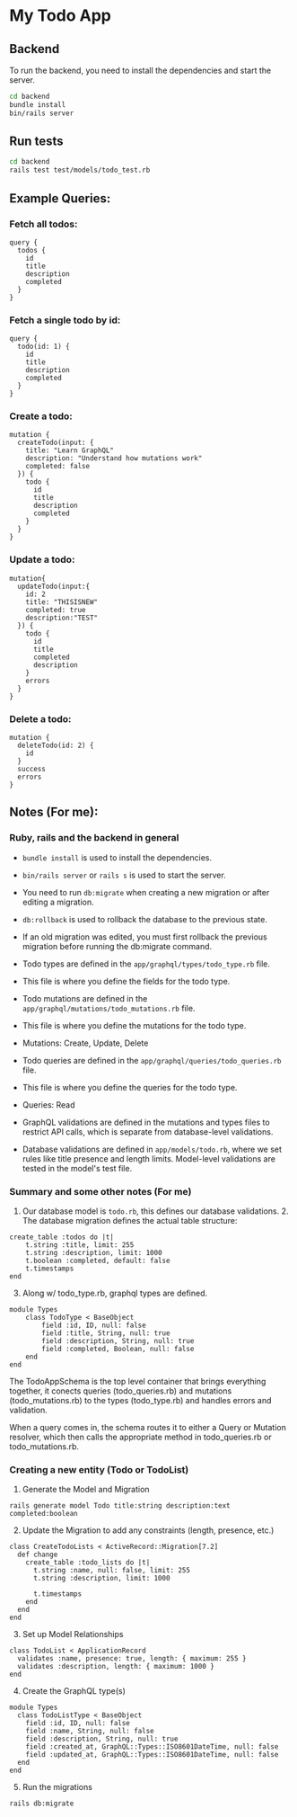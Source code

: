 # My Todo App

## Backend

To run the backend, you need to install the dependencies and start the server.

```bash
cd backend
bundle install
bin/rails server
```

## Run tests

```bash
cd backend
rails test test/models/todo_test.rb
```

## Example Queries:

### Fetch all todos:

```
query {
  todos {
    id
    title
    description
    completed
  }
}
```

### Fetch a single todo by id:

```
query {
  todo(id: 1) {
    id
    title
    description
    completed
  }
}
```

### Create a todo:

```
mutation {
  createTodo(input: {
    title: "Learn GraphQL"
    description: "Understand how mutations work"
    completed: false
  }) {
    todo {
      id
      title
      description
      completed
    }
  }
}
```

### Update a todo:

```
mutation{
  updateTodo(input:{
    id: 2
    title: "THISISNEW"
    completed: true
    description:"TEST"
  }) {
    todo {
      id
      title
      completed
      description
    }
    errors
  }
}
```

### Delete a todo:

```
mutation {
  deleteTodo(id: 2) {
    id
  }
  success
  errors
}
```

## Notes (For me):

### Ruby, rails and the backend in general

- `bundle install` is used to install the dependencies.
- `bin/rails server` or `rails s` is used to start the server.
- You need to run `db:migrate` when creating a new migration or after editing a migration.
- `db:rollback` is used to rollback the database to the previous state.
- If an old migration was edited, you must first rollback the previous migration before running the db:migrate command.

- Todo types are defined in the `app/graphql/types/todo_type.rb` file.
- This file is where you define the fields for the todo type.

- Todo mutations are defined in the `app/graphql/mutations/todo_mutations.rb` file.
- This file is where you define the mutations for the todo type.
- Mutations: Create, Update, Delete

- Todo queries are defined in the `app/graphql/queries/todo_queries.rb` file.
- This file is where you define the queries for the todo type.
- Queries: Read

- GraphQL validations are defined in the mutations and types files to restrict API calls, which is separate from database-level validations.
- Database validations are defined in `app/models/todo.rb`, where we set rules like title presence and length limits. Model-level validations are tested in the model's test file.

### Summary and some other notes (For me)

1. Our database model is `todo.rb`, this defines our database validations. 2. The database migration defines the actual table structure:

```
create_table :todos do |t|
    t.string :title, limit: 255
    t.string :description, limit: 1000
    t.boolean :completed, default: false
    t.timestamps
end
```

3. Along w/ todo_type.rb, graphql types are defined.

```
module Types
    class TodoType < BaseObject
        field :id, ID, null: false
        field :title, String, null: true
        field :description, String, null: true
        field :completed, Boolean, null: false
    end
end
```

The TodoAppSchema is the top level container that brings everything together, it conects queries (todo_queries.rb) and mutations (todo_mutations.rb) to the types (todo_type.rb) and handles errors and validation.

When a query comes in, the schema routes it to either a Query or Mutation resolver, which then calls the appropriate method in todo_queries.rb or todo_mutations.rb.

### Creating a new entity (Todo or TodoList)

1. Generate the Model and Migration

```
rails generate model Todo title:string description:text completed:boolean
```

2. Update the Migration to add any constraints (length, presence, etc.)

```
class CreateTodoLists < ActiveRecord::Migration[7.2]
  def change
    create_table :todo_lists do |t|
      t.string :name, null: false, limit: 255
      t.string :description, limit: 1000

      t.timestamps
    end
  end
end
```

3. Set up Model Relationships

```
class TodoList < ApplicationRecord
  validates :name, presence: true, length: { maximum: 255 }
  validates :description, length: { maximum: 1000 }
end
```

4. Create the GraphQL type(s)

```
module Types
  class TodoListType < BaseObject
    field :id, ID, null: false
    field :name, String, null: false
    field :description, String, null: true
    field :created_at, GraphQL::Types::ISO8601DateTime, null: false
    field :updated_at, GraphQL::Types::ISO8601DateTime, null: false
  end
end
```

5. Run the migrations

```
rails db:migrate
```
